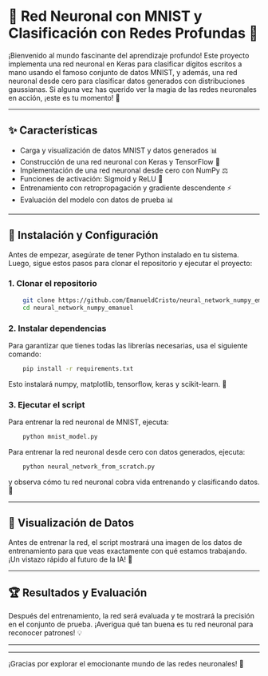 # 🎉 Red Neuronal con MNIST y Clasificación con Redes Profundas 🌟

¡Bienvenido al mundo fascinante del aprendizaje profundo! 
Este proyecto implementa una red neuronal en Keras para clasificar dígitos escritos a mano usando el famoso conjunto de datos MNIST, y además, una red neuronal desde cero para clasificar datos generados con distribuciones gaussianas. Si alguna vez has querido ver la magia de las redes neuronales en acción, ¡este es tu momento! 🎉

---

## ✨ Características
- Carga y visualización de datos MNIST y datos generados 📊
- Construcción de una red neuronal con Keras y TensorFlow 🔄
- Implementación de una red neuronal desde cero con NumPy ⚖️
- Funciones de activación: Sigmoid y ReLU 🔆
- Entrenamiento con retropropagación y gradiente descendente ⚡
- Evaluación del modelo con datos de prueba 📊

---

## 🚀 Instalación y Configuración

Antes de empezar, asegúrate de tener Python instalado en tu sistema. Luego, sigue estos pasos para clonar el repositorio y ejecutar el proyecto:

### 1. Clonar el repositorio
```bash
    git clone https://github.com/EmanueldCristo/neural_network_numpy_emanuel.git
    cd neural_network_numpy_emanuel
```

### 2. Instalar dependencias

Para garantizar que tienes todas las librerías necesarias, usa el siguiente comando:
```bash
    pip install -r requirements.txt
```

Esto instalará numpy, matplotlib, tensorflow, keras y scikit-learn. 🚀

### 3. Ejecutar el script

Para entrenar la red neuronal de MNIST, ejecuta:
```bash
    python mnist_model.py
```

Para entrenar la red neuronal desde cero con datos generados, ejecuta:
```bash
    python neural_network_from_scratch.py
```

y observa cómo tu red neuronal cobra vida entrenando y clasificando datos. 🧠

---

## 🎨 Visualización de Datos
Antes de entrenar la red, el script mostrará una imagen de los datos de entrenamiento para que veas exactamente con qué estamos trabajando. 
¡Un vistazo rápido al futuro de la IA! 🚀

---

## 🏆 Resultados y Evaluación
Después del entrenamiento, la red será evaluada y te mostrará la precisión en el conjunto de prueba. 
¡Averigua qué tan buena es tu red neuronal para reconocer patrones! 💡

---
---

¡Gracias por explorar el emocionante mundo de las redes neuronales! 🌟
